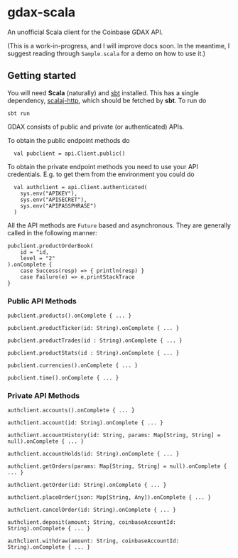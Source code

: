 # gdax-scala

An unofficial Scala client for the Coinbase GDAX API.

(This is a work-in-progress, and I will improve docs soon. In the meantime, I
suggest reading through `Sample.scala` for a demo on how to use it.)

## Getting started

You will need **Scala** (naturally) and [sbt](http://www.scala-sbt.org/)
installed. This has a single dependency,
[scalaj-http](https://github.com/scalaj/scalaj-http), which should be fetched
by **sbt**. To run do

```
sbt run
```

GDAX consists of public and private (or authenticated) APIs.

To obtain the public endpoint methods do

```
  val pubclient = api.Client.public()
```

To obtain the private endpoint methods you need to use your API credentials. E.g. to get them from the environment you could do

```
  val authclient = api.Client.authenticated(
    sys.env("APIKEY"),
    sys.env("APISECRET"),
    sys.env("APIPASSPHRASE")
  )
```

All the API methods are `Future` based and  asynchronous. They are generally called in the following manner:

```
pubclient.productOrderBook(
	id = "id,
	level = "2"
).onComplete {
	case Success(resp) => { println(resp) }
	case Failure(e) => e.printStackTrace
}
```

### Public API Methods

`pubclient.products().onComplete { ... }`


`pubclient.productTicker(id: String).onComplete { ... }`

`pubclient.productTrades(id : String).onComplete { ... }`

`pubclient.productStats(id : String).onComplete { ... }`

`pubclient.currencies().onComplete { ... }`

`pubclient.time().onComplete { ... }`

### Private API Methods

`authclient.accounts().onComplete { ... }`

`authclient.account(id: String).onComplete { ... }`

`authclient.accountHistory(id: String, params: Map[String, String] = null).onComplete { ... }`

`authclient.accountHolds(id: String).onComplete { ... }`

`authclient.getOrders(params: Map[String, String] = null).onComplete { ... }`

`authclient.getOrder(id: String).onComplete { ... }`

`authclient.placeOrder(json: Map[String, Any]).onComplete { ... }`

`authclient.cancelOrder(id: String).onComplete { ... }`

`authclient.deposit(amount: String, coinbaseAccountId: String).onComplete { ... }`

`authclient.withdraw(amount: String, coinbaseAccountId: String).onComplete { ... }`